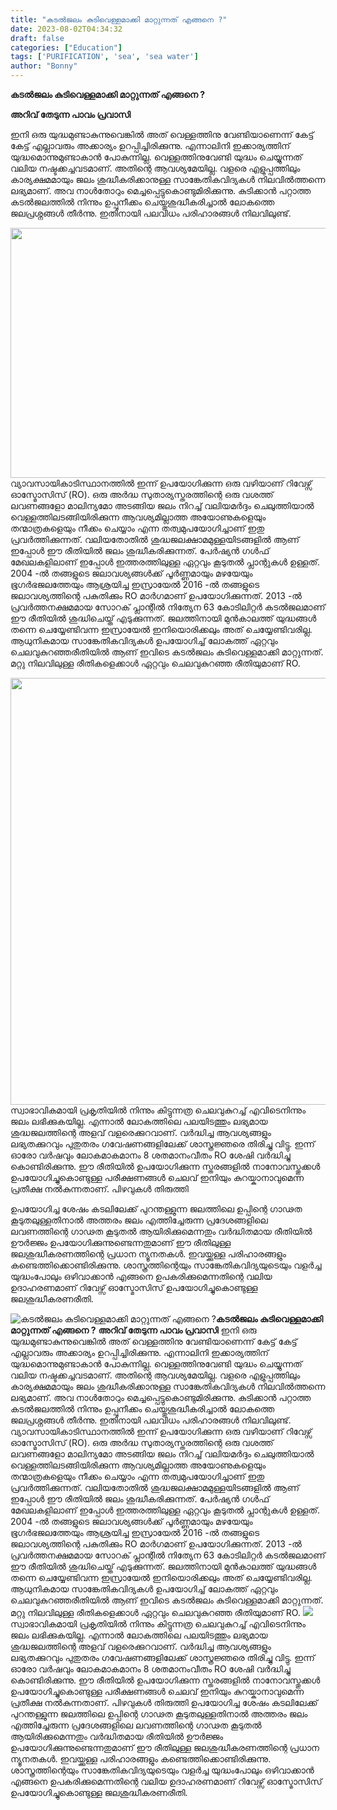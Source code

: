 ```yaml
---
title: "കടല്‍ജലം കുടിവെള്ളമാക്കി മാറ്റുന്നത് എങ്ങനെ ?"
date: 2023-08-02T04:34:32
draft: false
categories: ["Education"]
tags: ['PURIFICATION', 'sea', 'sea water']
author: "Bonny"
---
```


<strong>കടല്‍ജലം കുടിവെള്ളമാക്കി മാറ്റുന്നത് എങ്ങനെ ?</strong>

<strong>അറിവ് തേടുന്ന പാവം പ്രവാസി</strong>

ഇനി ഒരു യുദ്ധമുണ്ടാകുന്നുവെങ്കില്‍ അത്‌ വെള്ളത്തിനു വേണ്ടിയാണെന്ന് കേട്ട്‌ കേട്ട്‌ എല്ലാവരും അക്കാര്യം ഉറപ്പിച്ചിരിക്കുന്നു. എന്നാലിനി ഇക്കാര്യത്തിന്‌ യുദ്ധമൊന്നുമുണ്ടാകാന്‍ പോകുന്നില്ല. വെള്ളത്തിനുവേണ്ടി യുദ്ധം ചെയ്യുന്നത്‌ വലിയ നഷ്ടക്കച്ചവടമാണ്‌. അതിന്റെ ആവശ്യമേയില്ല. വളരെ എളുപ്പത്തിലും കാര്യക്ഷമമായും ജലം ശുദ്ധീകരിക്കാനുള്ള സാങ്കേതികവിദ്യകള്‍ നിലവില്‍ത്തന്നെ ലഭ്യമാണ്‌. അവ നാള്‍തോറും മെച്ചപ്പെട്ടുകൊണ്ടുമിരിക്കുന്നു. കുടിക്കാന്‍ പറ്റാത്ത കടല്‍ജലത്തില്‍ നിന്നും ഉപ്പുനീക്കം ചെയ്തുശുദ്ധീകരിച്ചാല്‍ ലോകത്തെ ജലപ്രശ്നങ്ങള്‍ തീര്‍ന്നു. ഇതിനായി പലവിധം പരിഹാരങ്ങള്‍ നിലവിലുണ്ട്‌.

<a href="http://13.232.38.164/wp-content/uploads/2023/08/cccccc.jpg"><img class="size-full wp-image-405654 aligncenter" src="http://13.232.38.164/wp-content/uploads/2023/08/cccccc.jpg" alt="" width="600" height="400" /></a>വ്യാവസായികാടിസ്ഥാനത്തില്‍ ഇന്ന് ഉപയോഗിക്കുന്ന ഒരു വഴിയാണ്‌ റിവേഴ്സ്‌ ഓസ്മോസിസ്‌ (RO). ഒരു അര്‍ദ്ധ സുതാര്യസ്തരത്തിന്റെ ഒരു വശത്ത്‌ ലവണങ്ങളോ മാലിന്യമോ അടങ്ങിയ ജലം നിറച്ച്‌ വലിയമര്‍ദ്ദം ചെലുത്തിയാല്‍ വെള്ളത്തിലടങ്ങിയിരിക്കുന്ന ആവശ്യമില്ലാത്ത അയോണുകളെയും തന്മാത്രകളെയും നീക്കം ചെയ്യാം എന്ന തത്വമുപയോഗിച്ചാണ്‌ ഇതു പ്രവര്‍ത്തിക്കുന്നത്‌. വലിയതോതില്‍
ശുദ്ധജലക്ഷാമമുള്ളയിടങ്ങളില്‍ ആണ്‌ ഇപ്പോള്‍ ഈ രീതിയില്‍ ജലം ശുദ്ധീകരിക്കുന്നത്‌. പേര്‍ഷ്യന്‍ ഗള്‍ഫ്‌ മേഖലകളിലാണ്‌ ഇപ്പോള്‍ ഇത്തരത്തിലുള്ള ഏറ്റവും കൂടുതല്‍ പ്ലാന്റുകള്‍ ഉള്ളത്‌. 2004 -ല്‍ തങ്ങളുടെ ജലാവശ്യങ്ങള്‍ക്ക്‌ പൂര്‍ണ്ണമായും മഴയേയും ഭൂഗര്‍ഭജലത്തേയും ആശ്രയിച്ച ഇസ്രായേല്‍ 2016 -ല്‍ തങ്ങളുടെ ജലാവശ്യത്തിന്റെ പകുതിക്കും RO മാര്‍ഗമാണ്‌ ഉപയോഗിക്കുന്നത്‌. 2013 -ല്‍ പ്രവര്‍ത്തനക്ഷമമായ സോറക്‌ പ്ലാന്റില്‍ നിത്യേന 63 കോടിലിറ്റര്‍ കടല്‍ജലമാണ്‌ ഈ രീതിയില്‍ ശുദ്ധിചെയ്ത്‌ എടുക്കുന്നത്‌. ജലത്തിനായി മുന്‍കാലത്ത്‌ യുദ്ധങ്ങള്‍ തന്നെ ചെയ്യേണ്ടിവന്ന ഇസ്രായേല്‍ ഇനിയൊരിക്കലും അത്‌ ചെയ്യേണ്ടിവരില്ല. ആധുനികമായ സാങ്കേതികവിദ്യകള്‍ ഉപയോഗിച്ച്‌ ലോകത്ത്‌ ഏറ്റവും ചെലവുകുറഞ്ഞരീതിയില്‍ ആണ്‌ ഇവിടെ കടല്‍ജലം കുടിവെള്ളമാക്കി മാറ്റുന്നത്‌. മറ്റു നിലവിലുള്ള രീതികളെക്കാള്‍ ഏറ്റവും ചെലവുകുറഞ്ഞ രീതിയുമാണ്‌ RO.

<a href="https://cdn.boolokam.com/articles/2023/08/dffff.webp"><img class="size-large wp-image-405655 aligncenter" src="http://13.232.38.164/wp-content/uploads/2023/08/dffff-1024x683.webp" alt="" width="1024" height="683" /></a>സ്വാഭാവികമായി പ്രകൃതിയില്‍ നിന്നും കിട്ടുന്നത്ര ചെലവുകുറച്ച്‌ എവിടെനിന്നും ജലം ലഭിക്കുകയില്ല. എന്നാല്‍ ലോകത്തിലെ പലയിടത്തും ലഭ്യമായ ശുദ്ധജലത്തിന്റെ അളവ്‌ വളരെക്കുറവാണ്‌. വര്‍ദ്ധിച്ച ആവശ്യങ്ങളും ലഭ്യതക്കുറവും പുതുതരം ഗവേഷണങ്ങളിലേക്ക്‌ ശാസ്ത്രജ്ഞരെ തിരിച്ചു വിട്ടു. ഇന്ന് ഓരോ വര്‍ഷവും ലോകമാകമാനം 8 ശതമാനംവീതം RO ശേഷി വര്‍ദ്ധിച്ചു കൊണ്ടിരിക്കുന്നു. ഈ രീതിയില്‍ ഉപയോഗിക്കുന്ന സ്തരങ്ങളില്‍ നാനോവസ്തുക്കള്‍ ഉപയോഗിച്ചുകൊണ്ടുള്ള പരീക്ഷണങ്ങള്‍ ചെലവ്‌ ഇനിയും കുറയ്കാനാവുമെന്ന പ്രതീക്ഷ നല്‍കുന്നതാണ്‌. പിഴവുകൾ തിരുത്തി

ഉപയോഗിച്ച ശേഷം കടലിലേക്ക്‌ പുറന്തള്ളുന്ന ജലത്തിലെ ഉപ്പിന്റെ ഗാഢത കൂടുതലുള്ളതിനാല്‍ അത്തരം ജലം എത്തിച്ചേരുന്ന പ്രദേശങ്ങളിലെ ലവണത്തിന്റെ ഗാഢത കൂടുതല്‍ ആയിരിക്കുമെന്നതും വര്‍ദ്ധിതമായ രീതിയിൽ ഊര്‍ജ്ജം ഉപയോഗിക്കുന്നുണ്ടെന്നതുമാണ് ഈ രീതിലുള്ള ജലശുദ്ധീകരണത്തിന്റെ പ്രധാന ന്യൂനതകള്‍. ഇവയ്ക്കുള്ള പരിഹാരങ്ങളും കണ്ടെത്തിക്കൊണ്ടിരിക്കുന്നു. ശാസ്ത്രത്തിന്റെയും സാങ്കേതികവിദ്യയുടെയും വളര്‍ച്ച യുദ്ധംപോലും ഒഴിവാക്കാന്‍ എങ്ങനെ ഉപകരിക്കുമെന്നതിന്റെ വലിയ ഉദാഹരണമാണ്‌ റിവേഴ്സ്‌ ഓസ്മോസിസ്‌ ഉപയോഗിച്ചുകൊണ്ടുള്ള ജലശുദ്ധീകരണരീതി.


![കടല്‍ജലം കുടിവെള്ളമാക്കി മാറ്റുന്നത് എങ്ങനെ ?](http://13.232.38.164/wp-content/uploads/2023/08/cccccc.jpg)**കടല്‍ജലം കുടിവെള്ളമാക്കി മാറ്റുന്നത് എങ്ങനെ ?** **അറിവ് തേടുന്ന പാവം പ്രവാസി** ഇനി ഒരു യുദ്ധമുണ്ടാകുന്നുവെങ്കില്‍ അത്‌ വെള്ളത്തിനു വേണ്ടിയാണെന്ന് കേട്ട്‌ കേട്ട്‌ എല്ലാവരും അക്കാര്യം ഉറപ്പിച്ചിരിക്കുന്നു. എന്നാലിനി ഇക്കാര്യത്തിന്‌ യുദ്ധമൊന്നുമുണ്ടാകാന്‍ പോകുന്നില്ല. വെള്ളത്തിനുവേണ്ടി യുദ്ധം ചെയ്യുന്നത്‌ വലിയ നഷ്ടക്കച്ചവടമാണ്‌. അതിന്റെ ആവശ്യമേയില്ല. വളരെ എളുപ്പത്തിലും കാര്യക്ഷമമായും ജലം ശുദ്ധീകരിക്കാനുള്ള സാങ്കേതികവിദ്യകള്‍ നിലവില്‍ത്തന്നെ ലഭ്യമാണ്‌. അവ നാള്‍തോറും മെച്ചപ്പെട്ടുകൊണ്ടുമിരിക്കുന്നു. കുടിക്കാന്‍ പറ്റാത്ത കടല്‍ജലത്തില്‍ നിന്നും ഉപ്പുനീക്കം ചെയ്തുശുദ്ധീകരിച്ചാല്‍ ലോകത്തെ ജലപ്രശ്നങ്ങള്‍ തീര്‍ന്നു. ഇതിനായി പലവിധം പരിഹാരങ്ങള്‍ നിലവിലുണ്ട്‌. [](http://13.232.38.164/wp-content/uploads/2023/08/cccccc.jpg)വ്യാവസായികാടിസ്ഥാനത്തില്‍ ഇന്ന് ഉപയോഗിക്കുന്ന ഒരു വഴിയാണ്‌ റിവേഴ്സ്‌ ഓസ്മോസിസ്‌ (RO). ഒരു അര്‍ദ്ധ സുതാര്യസ്തരത്തിന്റെ ഒരു വശത്ത്‌ ലവണങ്ങളോ മാലിന്യമോ അടങ്ങിയ ജലം നിറച്ച്‌ വലിയമര്‍ദ്ദം ചെലുത്തിയാല്‍ വെള്ളത്തിലടങ്ങിയിരിക്കുന്ന ആവശ്യമില്ലാത്ത അയോണുകളെയും തന്മാത്രകളെയും നീക്കം ചെയ്യാം എന്ന തത്വമുപയോഗിച്ചാണ്‌ ഇതു പ്രവര്‍ത്തിക്കുന്നത്‌. വലിയതോതില്‍ ശുദ്ധജലക്ഷാമമുള്ളയിടങ്ങളില്‍ ആണ്‌ ഇപ്പോള്‍ ഈ രീതിയില്‍ ജലം ശുദ്ധീകരിക്കുന്നത്‌. പേര്‍ഷ്യന്‍ ഗള്‍ഫ്‌ മേഖലകളിലാണ്‌ ഇപ്പോള്‍ ഇത്തരത്തിലുള്ള ഏറ്റവും കൂടുതല്‍ പ്ലാന്റുകള്‍ ഉള്ളത്‌. 2004 -ല്‍ തങ്ങളുടെ ജലാവശ്യങ്ങള്‍ക്ക്‌ പൂര്‍ണ്ണമായും മഴയേയും ഭൂഗര്‍ഭജലത്തേയും ആശ്രയിച്ച ഇസ്രായേല്‍ 2016 -ല്‍ തങ്ങളുടെ ജലാവശ്യത്തിന്റെ പകുതിക്കും RO മാര്‍ഗമാണ്‌ ഉപയോഗിക്കുന്നത്‌. 2013 -ല്‍ പ്രവര്‍ത്തനക്ഷമമായ സോറക്‌ പ്ലാന്റില്‍ നിത്യേന 63 കോടിലിറ്റര്‍ കടല്‍ജലമാണ്‌ ഈ രീതിയില്‍ ശുദ്ധിചെയ്ത്‌ എടുക്കുന്നത്‌. ജലത്തിനായി മുന്‍കാലത്ത്‌ യുദ്ധങ്ങള്‍ തന്നെ ചെയ്യേണ്ടിവന്ന ഇസ്രായേല്‍ ഇനിയൊരിക്കലും അത്‌ ചെയ്യേണ്ടിവരില്ല. ആധുനികമായ സാങ്കേതികവിദ്യകള്‍ ഉപയോഗിച്ച്‌ ലോകത്ത്‌ ഏറ്റവും ചെലവുകുറഞ്ഞരീതിയില്‍ ആണ്‌ ഇവിടെ കടല്‍ജലം കുടിവെള്ളമാക്കി മാറ്റുന്നത്‌. മറ്റു നിലവിലുള്ള രീതികളെക്കാള്‍ ഏറ്റവും ചെലവുകുറഞ്ഞ രീതിയുമാണ്‌ RO. [![](http://13.232.38.164/wp-content/uploads/2023/08/dffff-1024x683.webp)](https://cdn.boolokam.com/articles/2023/08/dffff.webp)സ്വാഭാവികമായി പ്രകൃതിയില്‍ നിന്നും കിട്ടുന്നത്ര ചെലവുകുറച്ച്‌ എവിടെനിന്നും ജലം ലഭിക്കുകയില്ല. എന്നാല്‍ ലോകത്തിലെ പലയിടത്തും ലഭ്യമായ ശുദ്ധജലത്തിന്റെ അളവ്‌ വളരെക്കുറവാണ്‌. വര്‍ദ്ധിച്ച ആവശ്യങ്ങളും ലഭ്യതക്കുറവും പുതുതരം ഗവേഷണങ്ങളിലേക്ക്‌ ശാസ്ത്രജ്ഞരെ തിരിച്ചു വിട്ടു. ഇന്ന് ഓരോ വര്‍ഷവും ലോകമാകമാനം 8 ശതമാനംവീതം RO ശേഷി വര്‍ദ്ധിച്ചു കൊണ്ടിരിക്കുന്നു. ഈ രീതിയില്‍ ഉപയോഗിക്കുന്ന സ്തരങ്ങളില്‍ നാനോവസ്തുക്കള്‍ ഉപയോഗിച്ചുകൊണ്ടുള്ള പരീക്ഷണങ്ങള്‍ ചെലവ്‌ ഇനിയും കുറയ്കാനാവുമെന്ന പ്രതീക്ഷ നല്‍കുന്നതാണ്‌. പിഴവുകൾ തിരുത്തി ഉപയോഗിച്ച ശേഷം കടലിലേക്ക്‌ പുറന്തള്ളുന്ന ജലത്തിലെ ഉപ്പിന്റെ ഗാഢത കൂടുതലുള്ളതിനാല്‍ അത്തരം ജലം എത്തിച്ചേരുന്ന പ്രദേശങ്ങളിലെ ലവണത്തിന്റെ ഗാഢത കൂടുതല്‍ ആയിരിക്കുമെന്നതും വര്‍ദ്ധിതമായ രീതിയിൽ ഊര്‍ജ്ജം ഉപയോഗിക്കുന്നുണ്ടെന്നതുമാണ് ഈ രീതിലുള്ള ജലശുദ്ധീകരണത്തിന്റെ പ്രധാന ന്യൂനതകള്‍. ഇവയ്ക്കുള്ള പരിഹാരങ്ങളും കണ്ടെത്തിക്കൊണ്ടിരിക്കുന്നു. ശാസ്ത്രത്തിന്റെയും സാങ്കേതികവിദ്യയുടെയും വളര്‍ച്ച യുദ്ധംപോലും ഒഴിവാക്കാന്‍ എങ്ങനെ ഉപകരിക്കുമെന്നതിന്റെ വലിയ ഉദാഹരണമാണ്‌ റിവേഴ്സ്‌ ഓസ്മോസിസ്‌ ഉപയോഗിച്ചുകൊണ്ടുള്ള ജലശുദ്ധീകരണരീതി.

